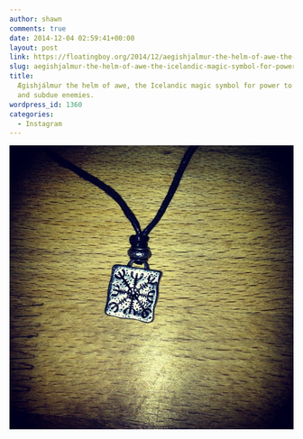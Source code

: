 ```yaml
---
author: shawn
comments: true
date: 2014-12-04 02:59:41+00:00
layout: post
link: https://floatingboy.org/2014/12/aegishjalmur-the-helm-of-awe-the-icelandic-magic-symbol-for-power-to-terrify-and-subdue-enemies/
slug: aegishjalmur-the-helm-of-awe-the-icelandic-magic-symbol-for-power-to-terrify-and-subdue-enemies
title:
  Ægishjálmur the helm of awe, the Icelandic magic symbol for power to terrify
  and subdue enemies.
wordpress_id: 1360
categories:
  - Instagram
---
```


[![Ægishjálmur the helm of awe, the Icelandic magic symbol for power to terrify and subdue enemies.](/assets/media/2014/12/10831916_481992418609960_1186331875_n.jpg)](/assets/media/2014/12/10831916_481992418609960_1186331875_n.jpg)
